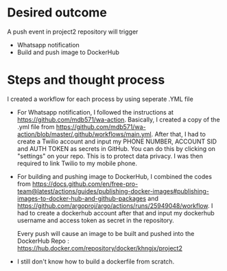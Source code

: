 # Desired outcome
A push event in project2 repository will trigger
  * Whatsapp notification
  * Build and push image to DockerHub
  
# Steps and thought process 
  I created a workflow for each process by using seperate .YML file
  
* For Whatsapp notification, I followed the instructions at https://github.com/mdb571/wa-action. 
  Basically, I created a copy of the .yml file from https://github.com/mdb571/wa-action/blob/master/.github/workflows/main.yml. 
  After that, I had to create a Twilio account and input my PHONE NUMBER, ACCOUNT SID and AUTH TOKEN as secrets in GitHub. You can do this by clicking on "settings" on your repo. This is to protect data privacy. I was then required to link Twilio to my mobile phone.
 
* For building and pushing image to DockerHub, I combined the codes from https://docs.github.com/en/free-pro-team@latest/actions/guides/publishing-docker-images#publishing-images-to-docker-hub-and-github-packages and https://github.com/argoproj/argo/actions/runs/25949048/workflow. I had to create a dockerhub account after that and input my dockerhub username and access token as secret in the repository. 
  
  Every push will cause an image to be built and pushed into the DockerHub Repo : https://hub.docker.com/repository/docker/khngjx/project2
  
* I still don't know how to build a dockerfile from scratch. 

